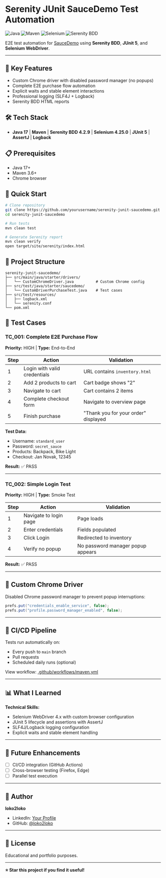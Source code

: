 # Serenity JUnit SauceDemo Test Automation

![Java](https://img.shields.io/badge/Java-17-orange?style=flat&logo=openjdk)
![Maven](https://img.shields.io/badge/Maven-3.6+-blue?style=flat&logo=apache-maven)
![Selenium](https://img.shields.io/badge/Selenium-4.25.0-green?style=flat&logo=selenium)
![Serenity BDD](https://img.shields.io/badge/Serenity%20BDD-4.2.9-brightgreen?style=flat)

E2E test automation for [SauceDemo](https://www.saucedemo.com) using **Serenity BDD**, **JUnit 5**, and **Selenium WebDriver**.

---

## 🚀 Key Features

- Custom Chrome driver with disabled password manager (no popups)
- Complete E2E purchase flow automation
- Explicit waits and stable element interactions
- Professional logging (SLF4J + Logback)
- Serenity BDD HTML reports

## 🛠️ Tech Stack

- **Java 17** | **Maven** | **Serenity BDD 4.2.9** | **Selenium 4.25.0** | **JUnit 5** | **AssertJ** | **Logback**

## 📋 Prerequisites

- Java 17+
- Maven 3.6+
- Chrome browser

## 🏃 Quick Start

```bash
# Clone repository
git clone https://github.com/yourusername/serenity-junit-saucedemo.git
cd serenity-junit-saucedemo

# Run tests
mvn clean test

# Generate Serenity report
mvn clean verify
open target/site/serenity/index.html
```

## 📁 Project Structure

```
serenity-junit-saucedemo/
├── src/main/java/starter/drivers/
│   └── CustomChromeDriver.java          # Custom Chrome config
├── src/test/java/starter/saucedemo/
│   └── CustomDriverPurchaseTest.java    # Test cases
├── src/test/resources/
│   ├── logback.xml
│   └── serenity.conf
└── pom.xml
```

## 🧪 Test Cases

### TC_001: Complete E2E Purchase Flow
**Priority:** HIGH | **Type:** End-to-End

| Step | Action | Validation |
|------|--------|------------|
| 1 | Login with valid credentials | URL contains `inventory.html` |
| 2 | Add 2 products to cart | Cart badge shows "2" |
| 3 | Navigate to cart | Cart contains 2 items |
| 4 | Complete checkout form | Navigate to overview page |
| 5 | Finish purchase | "Thank you for your order" displayed |

**Test Data:**
- Username: `standard_user`
- Password: `secret_sauce`
- Products: Backpack, Bike Light
- Checkout: Jan Novak, 12345

**Result:** ✅ PASS

---

### TC_002: Simple Login Test
**Priority:** HIGH | **Type:** Smoke Test

| Step | Action | Validation |
|------|--------|------------|
| 1 | Navigate to login page | Page loads |
| 2 | Enter credentials | Fields populated |
| 3 | Click Login | Redirected to inventory |
| 4 | Verify no popup | No password manager popup appears |

**Result:** ✅ PASS

---

## 🔧 Custom Chrome Driver

Disabled Chrome password manager to prevent popup interruptions:

```java
prefs.put("credentials_enable_service", false);
prefs.put("profile.password_manager_enabled", false);
```

---

## 🔄 CI/CD Pipeline

Tests run automatically on:
- Every push to `main` branch
- Pull requests
- Scheduled daily runs (optional)

View workflow: [.github/workflows/maven.yml](.github/workflows/maven.yml)

---

## 📊 What I Learned

**Technical Skills:**
- Selenium WebDriver 4.x with custom browser configuration
- JUnit 5 lifecycle and assertions with AssertJ
- SLF4J/Logback logging configuration
- Explicit waits and stable element handling

---

## 🚀 Future Enhancements

- [ ] CI/CD integration (GitHub Actions)
- [ ] Cross-browser testing (Firefox, Edge)
- [ ] Parallel test execution

---

## 👤 Author

**loko2loko**

- LinkedIn: [Your Profile](https://linkedin.com/in/yourprofile)
- GitHub: [@loko2loko](https://github.com/loko2loko)

---

## 📄 License

Educational and portfolio purposes.

---

**⭐ Star this project if you find it useful!**
